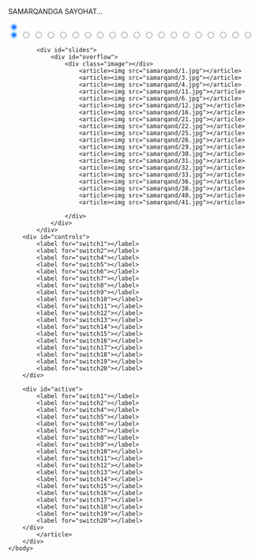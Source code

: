 <!DOCTYPE html>
<html>
    <head>
        <title>Samarqandga sayohat!</title>
        <link rel="stylesheet" type="text/css" href="Samarqand.css"
        <meta charset="UTF-8">
    </head>
    <body>
        <p>SAMARQANDGA SAYOHAT...</p>
        <div class="all">
         <input checked type="radio" name="respond" id="desktop">
            <article id="slider">
            <input checked type="radio" name="slide" id="switch1">
            <input type="radio" name="slider" id="switch2">
            <input type="radio" name="slider" id="switch4">
            <input type="radio" name="slider" id="switch5">
            <input type="radio" name="slider" id="switch6">
            <input type="radio" name="slider" id="switch7">
            <input type="radio" name="slider" id="switch8">
            <input type="radio" name="slider" id="switch9">
            <input type="radio" name="slider" id="switch10">
            <input type="radio" name="slider" id="switch11">
            <input type="radio" name="slider" id="switch11">
            <input type="radio" name="slider" id="switch13">
            <input type="radio" name="slider" id="switch14">
            <input type="radio" name="slider" id="switch15">
            <input type="radio" name="slider" id="switch16">
            <input type="radio" name="slider" id="switch17">
            <input type="radio" name="slider" id="switch18">
            <input type="radio" name="slider" id="switch19">
            <input type="radio" name="slider" id="switch20">
            <input type="radio" name="slider" id="switch21">
        </div>



            <div id="slides">
                <div id="overflow">
                    <div class="image"></div>
                        <article><img src="samarqand/1.jpg"></article>
                        <article><img src="samarqand/3.jpg"></article>
                        <article><img src="samarqand/4.jpg"></article>
                        <article><img src="samarqand/11.jpg"></article>
                        <article><img src="samarqand/6.jpg"></article>
                        <article><img src="samarqand/12.jpg"></article>
                        <article><img src="samarqand/16.jpg"></article>
                        <article><img src="samarqand/21.jpg"></article>
                        <article><img src="samarqand/22.jpg"></article>
                        <article><img src="samarqand/25.jpg"></article>
                        <article><img src="samarqand/26.jpg"></article>
                        <article><img src="samarqand/29.jpg"></article>
                        <article><img src="samarqand/30.jpg"></article>
                        <article><img src="samarqand/31.jpg"></article>
                        <article><img src="samarqand/32.jpg"></article>
                        <article><img src="samarqand/33.jpg"></article>
                        <article><img src="samarqand/36.jpg"></article>
                        <article><img src="samarqand/38.jpg"></article>
                        <article><img src="samarqand/40.jpg"></article>
                        <article><img src="samarqand/41.jpg"></article>
                        
                    </div>
                </div>
            </div>
        <div id="controls">
            <label for="switch1"></label>
            <label for="switch2"></label>
            <label for="switch4"></label>
            <label for="switch5"></label>
            <label for="switch6"></label>
            <label for="switch7"></label>
            <label for="switch8"></label>
            <label for="switch9"></label>
            <label for="switch10"></label>
            <label for="switch11"></label>
            <label for="switch12"></label>
            <label for="switch13"></label>
            <label for="switch14"></label>
            <label for="switch15"></label>
            <label for="switch16"></label>
            <label for="switch17"></label>
            <label for="switch18"></label>
            <label for="switch19"></label>
            <label for="switch20"></label>
        </div>

        <div id="active">
            <label for="switch1"></label>
            <label for="switch2"></label>
            <label for="switch4"></label>
            <label for="switch5"></label>
            <label for="switch6"></label>
            <label for="switch7"></label>
            <label for="switch8"></label>
            <label for="switch9"></label>
            <label for="switch10"></label>
            <label for="switch11"></label>
            <label for="switch12"></label>
            <label for="switch13"></label>
            <label for="switch14"></label>
            <label for="switch15"></label>
            <label for="switch16"></label>
            <label for="switch17"></label>
            <label for="switch18"></label>
            <label for="switch19"></label>
            <label for="switch20"></label>
        </div>
            </article>
        </div>
    </body>
</html>
